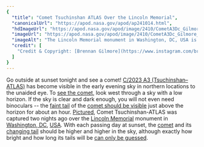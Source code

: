 ```yaml
---
{
  "title": "Comet Tsuchinshan ATLAS Over the Lincoln Memorial",
  "canonicalUrl": "https://apod.nasa.gov/apod/ap241014.html",
  "hdImageUrl": "https://apod.nasa.gov/apod/image/2410/CometA3Dc_Gilmore_1080.jpg",
  "imageUrl": "https://apod.nasa.gov/apod/image/2410/CometA3Dc_Gilmore_1080.jpg",
  "imageAlt": "The Lincoln Memorial monument in Washington, DC, USA is pictured from afar. Behind the monument is a sunset-colored pink sky. In the sky, on the upper left, is a white streak that is a comet. Please see the explanation for more detailed information.",
  "credit": [
    "Credit & Copyright: [Brennan Gilmore](https://www.instagram.com/brennanmgilmore/)"
  ]
}
---
```


Go outside at sunset tonight and see a comet! [C/2023 A3 (Tsuchinshan–ATLAS)](https://en.wikipedia.org/wiki/C/2023_A3_\(Tsuchinshan%E2%80%93ATLAS\)) has become visible in the early evening sky in northern locations to the unaided eye. To [see the comet](https://earthsky.org/space/comet-c-2023-a3-sep-oct-2024-tsuchinshan-atlas/), look west through a sky with a low horizon. If the sky is clear and dark enough, you will not even need binoculars -- the [faint tail](https://apod.nasa.gov/apod/ap240925.html) of the [comet should be visible](https://youtu.be/Nkj_ZrZsQC0?t=158) just above the horizon for about an hour. [Pictured](https://www.instagram.com/p/DBDSNJkOzGc/), Comet Tsuchinshan-ATLAS was captured two nights ago over the [Lincoln Memorial](https://www.nps.gov/linc/index.htm) monument in [Washington, DC](https://youtu.be/qdGin1IPgh0), [USA](https://en.wikipedia.org/wiki/United_States). With each passing day at sunset, the [comet](https://spaceplace.nasa.gov/comets/en/) and its [changing tail](https://apod.nasa.gov/apod/ap241007.html) should be higher and higher in the sky, although exactly how bright and how long its tails will be [can only be guessed](https://www.shutterstock.com/image-photo/banner-three-pets-atttentive-thinking-600nw-2136132101.jpg).
